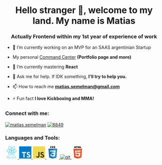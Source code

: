 <h1 align="center">Hello stranger 👋, welcome to my land. My name is Matias</h1>
<h3 align="center">Actually Frontend within my 1st year of experience of work</h3>

- 🔭 I’m currently working on an MVP for an SAAS argentinian Startup

- My personal [Command Center](https://maatii95.github.io/MyCommandCenter/) **(Portfolio page and more)**

- 🌱 I’m currently mastering **React**

- 💬 Ask me for help. If IDK something, **I'll try to help you.**

- 📫 How to reach me **matias.semelman@gmail.com**

- ⚡ Fun fact **I love Kickboxing and MMA!**

<h3 align="left">Connect with me:</h3>
<p align="left">
<a href="https://linkedin.com/in/matias.semelman" target="blank"><img align="center" src="https://raw.githubusercontent.com/rahuldkjain/github-profile-readme-generator/master/src/images/icons/Social/linked-in-alt.svg" alt="matias.semelman" height="30" width="40" /></a>
<a href="https://discordapp.com/users/8849" target="blank"><img align="center" src="https://raw.githubusercontent.com/rahuldkjain/github-profile-readme-generator/master/src/images/icons/Social/discord.svg" alt="8849" height="30" width="40" /></a>
</p>

<h3 align="left">Languages and Tools:</h3>
<p align="left"> <a href="https://reactjs.org/" target="_blank"> <img src="https://raw.githubusercontent.com/devicons/devicon/master/icons/react/react-original-wordmark.svg" alt="react" width="40" height="40"/><a href="https://www.typescriptlang.org/" target="_blank"> <img src="https://raw.githubusercontent.com/devicons/devicon/master/icons/typescript/typescript-original.svg" alt="typescript" width="40" height="40"/> </a>  </a>
   <a href="https://developer.mozilla.org/en-US/docs/Web/JavaScript" target="_blank"> <img src="https://raw.githubusercontent.com/devicons/devicon/master/icons/javascript/javascript-original.svg" alt="javascript" width="40" height="40"/> </a>
  <a href="https://www.w3schools.com/css/" target="_blank"> <img src="https://raw.githubusercontent.com/devicons/devicon/master/icons/css3/css3-original-wordmark.svg" alt="css3" width="40" height="40"/> </a> </a> <a href="https://git-scm.com/" target="_blank"> <img src="https://www.vectorlogo.zone/logos/git-scm/git-scm-icon.svg" alt="git" width="40" height="40"/> </a> <a href="https://www.w3.org/html/" target="_blank"> <img src="https://raw.githubusercontent.com/devicons/devicon/master/icons/html5/html5-original-wordmark.svg" alt="html5" width="40" height="40"/> </a>  </p>

